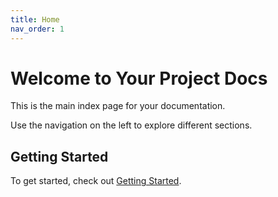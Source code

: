 ```yaml
---
title: Home
nav_order: 1
---
```


# Welcome to Your Project Docs

This is the main index page for your documentation.

Use the navigation on the left to explore different sections.

## Getting Started

To get started, check out [Getting Started](getting-started.md).
